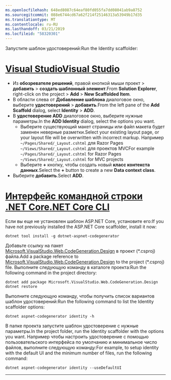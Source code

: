 ```yaml
---
ms.openlocfilehash: 648ed8087c64eaf80fd055fa7dd08041ab9a8752
ms.sourcegitcommit: 088e6744cd67a62f214f25146313a53949b17d35
ms.translationtype: MT
ms.contentlocale: ru-RU
ms.lasthandoff: 03/21/2019
ms.locfileid: "58320301"
---
```

<span data-ttu-id="c6c45-101">Запустите шаблон удостоверений:</span><span class="sxs-lookup"><span data-stu-id="c6c45-101">Run the Identity scaffolder:</span></span>

# <a name="visual-studiotabvisual-studio"></a>[<span data-ttu-id="c6c45-102">Visual Studio</span><span class="sxs-lookup"><span data-stu-id="c6c45-102">Visual Studio</span></span>](#tab/visual-studio)

* <span data-ttu-id="c6c45-103">Из **обозревателе решений**, правой кнопкой мыши проект > **добавить** > **создать шаблонный элемент**.</span><span class="sxs-lookup"><span data-stu-id="c6c45-103">From **Solution Explorer**, right-click on the project > **Add** > **New Scaffolded Item**.</span></span>
* <span data-ttu-id="c6c45-104">В области слева от **Добавление шаблона** диалоговое окно, выберите **удостоверений** > **добавить**.</span><span class="sxs-lookup"><span data-stu-id="c6c45-104">From the left pane of the **Add Scaffold** dialog, select **Identity** > **ADD**.</span></span>
* <span data-ttu-id="c6c45-105">В **удостоверение ADD** диалоговое окно, выберите нужные параметры.</span><span class="sxs-lookup"><span data-stu-id="c6c45-105">In the **ADD Identity** dialog, select the options you want.</span></span>
  * <span data-ttu-id="c6c45-106">Выберите существующий макет страницы или файл макета будет заменен неверные разметки.</span><span class="sxs-lookup"><span data-stu-id="c6c45-106">Select your existing layout page, or your layout file will be overwritten with incorrect markup.</span></span> <span data-ttu-id="c6c45-107">Например `~/Pages/Shared/_Layout.cshtml` для Razor Pages `~/Views/Shared/_Layout.cshtml` для проектов MVC</span><span class="sxs-lookup"><span data-stu-id="c6c45-107">For example `~/Pages/Shared/_Layout.cshtml` for Razor Pages `~/Views/Shared/_Layout.cshtml` for MVC projects</span></span>
  * <span data-ttu-id="c6c45-108">Выберите **+** кнопку, чтобы создать новый **класс контекста данных**.</span><span class="sxs-lookup"><span data-stu-id="c6c45-108">Select the **+** button to create a new **Data context class**.</span></span>
* <span data-ttu-id="c6c45-109">Выберите **добавить**.</span><span class="sxs-lookup"><span data-stu-id="c6c45-109">Select **ADD**.</span></span>

# <a name="net-core-clitabnetcore-cli"></a>[<span data-ttu-id="c6c45-110">Интерфейс командной строки .NET Core</span><span class="sxs-lookup"><span data-stu-id="c6c45-110">.NET Core CLI</span></span>](#tab/netcore-cli)

<span data-ttu-id="c6c45-111">Если вы еще не установлен шаблон ASP.NET Core, установите его:</span><span class="sxs-lookup"><span data-stu-id="c6c45-111">If you have not previously installed the ASP.NET Core scaffolder, install it now:</span></span>

```cli
dotnet tool install -g dotnet-aspnet-codegenerator
```

<span data-ttu-id="c6c45-112">Добавьте ссылку на пакет [Microsoft.VisualStudio.Web.CodeGeneration.Design](https://www.nuget.org/packages/Microsoft.VisualStudio.Web.CodeGeneration.Design/) в проект (\*.csproj) файла.</span><span class="sxs-lookup"><span data-stu-id="c6c45-112">Add a package reference to [Microsoft.VisualStudio.Web.CodeGeneration.Design](https://www.nuget.org/packages/Microsoft.VisualStudio.Web.CodeGeneration.Design/) to the project (\*.csproj) file.</span></span> <span data-ttu-id="c6c45-113">Выполните следующую команду в каталоге проекта:</span><span class="sxs-lookup"><span data-stu-id="c6c45-113">Run the following command in the project directory:</span></span>

```cli
dotnet add package Microsoft.VisualStudio.Web.CodeGeneration.Design
dotnet restore
```

<span data-ttu-id="c6c45-114">Выполните следующую команду, чтобы получить список вариантов шаблон удостоверений:</span><span class="sxs-lookup"><span data-stu-id="c6c45-114">Run the following command to list the Identity scaffolder options:</span></span>

```cli
dotnet aspnet-codegenerator identity -h
```

<span data-ttu-id="c6c45-115">В папке проекта запустите шаблон удостоверение с нужные параметры.</span><span class="sxs-lookup"><span data-stu-id="c6c45-115">In the project folder, run the Identity scaffolder with the options you want.</span></span> <span data-ttu-id="c6c45-116">Например чтобы настроить удостоверение с помощью пользовательского интерфейса по умолчанию и минимальное число файлов, выполните следующую команду:</span><span class="sxs-lookup"><span data-stu-id="c6c45-116">For example, to setup identity with the default UI and the minimum number of files, run the following command:</span></span>

```cli
dotnet aspnet-codegenerator identity --useDefaultUI
```

---
